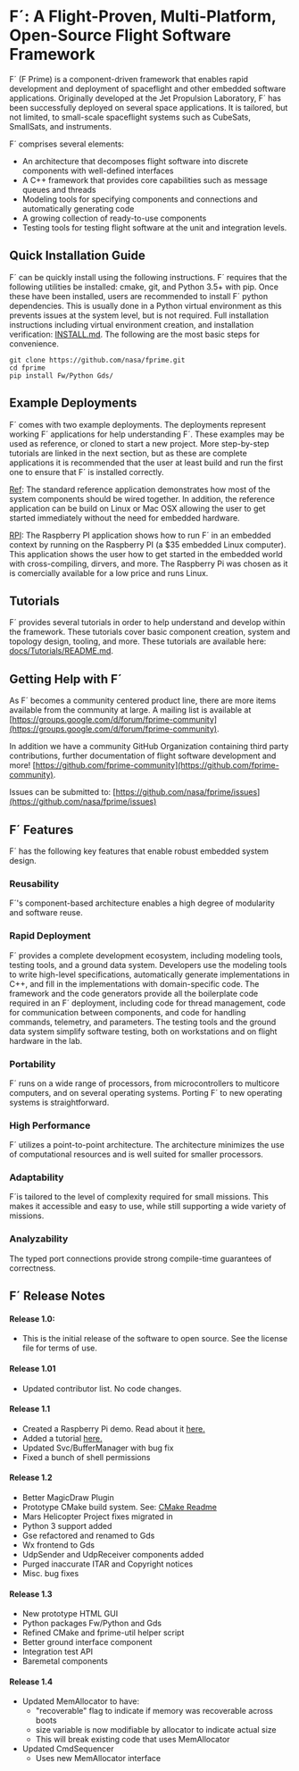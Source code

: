 # F´: A Flight-Proven, Multi-Platform, Open-Source Flight Software Framework

F´ (F Prime) is a component-driven framework that enables rapid development and deployment of spaceflight and other embedded software applications. Originally developed at the Jet Propulsion Laboratory, F´ has been successfully deployed on several space applications. It is tailored, but not limited, to small-scale spaceflight systems such as CubeSats, SmallSats, and instruments. 

F´ comprises several elements: 

* An architecture that decomposes flight software into discrete components with well-defined interfaces
* A C++ framework that provides core capabilities such as message queues and threads
* Modeling tools for specifying components and connections and automatically generating code
* A growing collection of ready-to-use components
* Testing tools for testing flight software at the unit and integration levels.

## Quick Installation Guide

F´ can be quickly install using the following instructions. F´ requires that the following utilities be installed: cmake, git, and Python 3.5+ with pip. Once these have been installed, users are 
recommended to install F´ python dependencies. This is usually done in a Python virtual environment as this prevents issues at the system level, but is not required. Full installation instructions
including virtual environment creation, and installation verification: [INSTALL.md](./docs/INSTALL.md). The following are the most basic steps for convenience.

```
git clone https://github.com/nasa/fprime.git
cd fprime
pip install Fw/Python Gds/
```

## Example Deployments

F´ comes with two example deployments. The deployments represent working F´ applications for help understanding F´. These examples may be used 
as reference, or cloned to start a new project. More step-by-step tutorials are linked in the next section, but as these are complete applications
it is recommended that the user at least build and run the first one to ensure that F´ is installed correctly.

[Ref](./Ref/README.md): The standard reference application demonstrates how most of the system components should be wired together. In addition,
the reference application can be build on Linux or Mac OSX allowing the user to get started immediately without the need for embedded hardware.

[RPI](./RPI/README.md): The Raspberry PI application shows how to run F´ in an embedded context by running on the Raspberry PI (a $35 embedded
Linux computer). This application shows the user how to get started in the embedded world with cross-compiling, dirvers, and more. The Raspberry
Pi was chosen as it is comercially available for a low price and runs Linux.

## Tutorials

F´ provides several tutorials in order to help understand and develop within the framework. These tutorials cover basic component creation, system
 and topology design, tooling, and more. These tutorials are available here: [docs/Tutorials/README.md](./docs/Tutorials/README.md).

## Getting Help with F´

As F´ becomes a community centered product line, there are more items available from the community at large. A mailing list is available
at [https://groups.google.com/d/forum/fprime-community](https://groups.google.com/d/forum/fprime-community).

In addition we have a community GitHub Organization containing third party contributions, further documentation of flight
software development and more! [https://github.com/fprime-community](https://github.com/fprime-community).

Issues can be submitted to: [https://github.com/nasa/fprime/issues](https://github.com/nasa/fprime/issues)


## F´ Features

F´ has the following key features that enable robust embedded system design.

### Reusability

F´'s component-based architecture enables a high degree of modularity and software reuse. 

### Rapid Deployment

F´ provides a complete development ecosystem, including modeling tools, testing tools, and a ground data system. Developers use the modeling tools to write high-level specifications, automatically generate implementations in C++, and fill in the implementations with domain-specific code. The framework and the code generators provide all the boilerplate code required in an F´ deployment, including code for thread management, code for communication between components, and code for handling commands, telemetry, and parameters. The testing tools and the ground data system simplify software testing, both on workstations and on flight hardware in the lab.

### Portability

F´ runs on a wide range of processors, from microcontrollers to multicore computers, and on several operating systems. Porting F´ to new operating systems is straightforward.

### High Performance

F´ utilizes a point-to-point architecture. The architecture minimizes the use of computational resources and is well suited for smaller processors.
	
### Adaptability

F´is tailored to the level of complexity required for small missions. This makes it accessible and easy to use, while still supporting a wide variety of missions.

### Analyzability

The typed port connections provide strong compile-time guarantees of correctness.

## F´ Release Notes

#### Release 1.0: 

 * This is the initial release of the software to open source. See the license file for terms of use.

#### Release 1.01

 * Updated contributor list. No code changes. 

#### Release 1.1

 * Created a Raspberry Pi demo. Read about it [here.](RPI/README.md)
 * Added a tutorial [here.](docs/Tutorials/README.md)
 * Updated Svc/BufferManager with bug fix
 * Fixed a bunch of shell permissions
 
#### Release 1.2

* Better MagicDraw Plugin
* Prototype CMake build system. See: [CMake Readme](cmake/README.md)
* Mars Helicopter Project fixes migrated in
* Python 3 support added
* Gse refactored and renamed to Gds
* Wx frontend to Gds
* UdpSender and UdpReceiver components added
* Purged inaccurate ITAR and Copyright notices
* Misc. bug fixes

#### Release 1.3

* New prototype HTML GUI
* Python packages Fw/Python and Gds
* Refined CMake and fprime-util helper script
* Better ground interface component
* Integration test API
* Baremetal components

#### Release 1.4

* Updated MemAllocator to have:
  * "recoverable" flag to indicate if memory was recoverable across boots
  * size variable is now modifiable by allocator to indicate actual size
  * This will break existing code that uses MemAllocator
* Updated CmdSequencer
  * Uses new MemAllocator interface  

